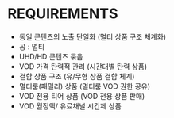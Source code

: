 # REQUIREMENTS

* 동일 콘텐츠의 노출 단일화 (멀티 상품 구조 체계화)
 * 공 :  멀티
* UHD/HD 콘텐츠 묶음
* VOD 가격 탄력적 관리 (시간대별 탄력 상품)
* 결합 상품 구조 (유/무형 상품 결합 체계) 
* 멀티룸(패밀리) 상품 (멀티룸 VOD 권한 공유)
* VOD 전용 티어 상품 (VOD 전용 상품 판매)
* VOD 월정액/ 유료채널 시간제 상품
